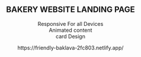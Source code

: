 <center>
<h2>BAKERY WEBSITE LANDING PAGE</h2>
<p>Responsive For all Devices<br>
Animated content<br>
card Design <br>
  
<p>https://friendly-baklava-2fc803.netlify.app/</p>
</center>
